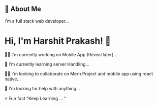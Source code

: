 
## 🚀 About Me
I'm a full stack web developer...


# Hi, I'm Harshit Prakash! 👋



👩‍💻 I'm currently working on Mobile App (Reveal later)...

🧠 I'm currently learning server Handling...

👯‍♀️ I'm looking to collaborate on Mern Project and mobile app using react native...

🤔 I'm looking for help with anything...

⚡️ Fun fact "Keep Learning ... "

